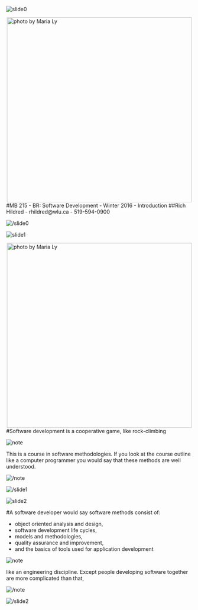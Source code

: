 ![slide0](slidestart://?class="step+slide"+data-x="-1000"+data-y="-1500")

<img src="https://farm4.staticflickr.com/3311/3476708671_bf2c5d860a_b_d.jpg" title="photo by Maria Ly" style="height: 500px;margin: 0 auto;display:block" />
#MB 215 - BR: Software Development - Winter 2016 - Introduction
##Rich Hildred - rhildred@wlu.ca - 519-594-0900

![/slide0](slideend://)

![slide1](slidestart://?class="step+slide"+data-x="-1000"+data-y="-800")

<img src="https://farm4.staticflickr.com/3311/3476708671_bf2c5d860a_b_d.jpg" title="photo by Maria Ly" style="height: 500px;margin: 0 auto;display:block" />
#Software development is a cooperative game, like rock-climbing

![note](slidenotestart://)

This is a course in software methodologies. If you look at the course outline like a computer programmer you would say that these methods are well understood.

![/note](slidenoteend://)

![/slide1](slideend://)

![slide2](slidestart://?class="step+slide"+data-x="-1000"+data-y="-100")

#A software developer would say software methods consist of:
* object oriented analysis and design, 
* software development life cycles, 
* models and methodologies, 
* quality assurance and improvement, 
* and the basics of tools used for application development

![note](slidenotestart://)

like an engineering discipline. Except people developing software together are more complicated than that,

![/note](slidenoteend://)

![/slide2](slideend://)